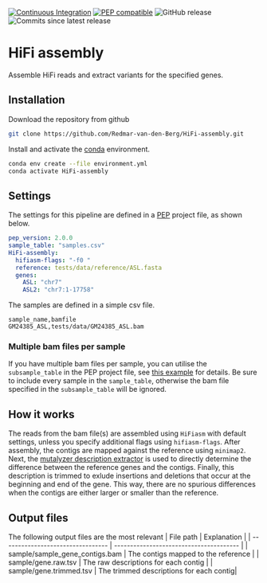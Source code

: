 [![Continuous Integration](https://github.com/Redmar-van-den-Berg/HiFi-assembly/actions/workflows/ci.yml/badge.svg)](https://github.com/Redmar-van-den-Berg/HiFi-assembly/actions/workflows/ci.yml)
[![PEP compatible](http://pepkit.github.io/img/PEP-compatible-green.svg)](http://pepkit.github.io)
![GitHub release](https://img.shields.io/github/v/release/redmar-van-den-berg/HiFi-assembly)
![Commits since latest release](https://img.shields.io/github/commits-since/redmar-van-den-berg/HiFi-assembly/latest)

# HiFi assembly
Assemble HiFi reads and extract variants for the specified genes.

## Installation
Download the repository from github
```bash
git clone https://github.com/Redmar-van-den-Berg/HiFi-assembly.git
```

Install and activate the
[conda](https://docs.conda.io/en/latest/miniconda.html)
environment.
```bash
conda env create --file environment.yml
conda activate HiFi-assembly
```

## Settings
The settings for this pipeline are defined in a
[PEP](http://pep.databio.org/en/latest/) project file, as shown below.
```yml
pep_version: 2.0.0
sample_table: "samples.csv"
HiFi-assembly:
  hifiasm-flags: "-f0 "
  reference: tests/data/reference/ASL.fasta
  genes:
    ASL: "chr7"
    ASL2: "chr7:1-17758"
```

The samples are defined in a simple csv file.
```csv
sample_name,bamfile
GM24385_ASL,tests/data/GM24385_ASL.bam
```

### Multiple bam files per sample
If you have multiple bam files per sample, you can utilise the
`subsample_table` in the PEP project file, see [this
example](https://github.com/Redmar-van-den-Berg/HiFi-assembly/blob/main/tests/pep/project_config_two_bamfiles.yml)
for details. Be sure to include every sample in the `sample_table`, otherwise
the bam file specified in the `subsample_table` will be ignored.

## How it works
The reads from the bam file(s) are assembled using `HiFiasm` with default
settings, unless you specify additional flags using `hifiasm-flags`. After
assembly, the contigs are mapped against the reference using `minimap2`. Next,
the [mutalyzer description
extractor](https://mutalyzer.nl/description-extractor) is used to directly
determine the difference between the reference genes and the contigs.
Finally, this description is trimmed to exlude insertions and deletions that
occur at the beginning and end of the gene. This way, there are no spurious
differences when the contigs are either larger or smaller than the reference.

## Output files
The following output files are the most relevant
| File path                         | Explanation                             |
| --------------------------------- | --------------------------------------- |
| sample/sample_gene_contigs.bam    | The contigs mapped to the reference     |
| sample/gene.raw.tsv               | The raw descriptions for each contig    |
| sample/gene.trimmed.tsv           | The trimmed descriptions for each contig|
